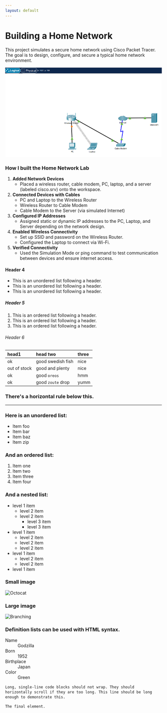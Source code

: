 ```yaml
---
layout: default
---
```

# Building a Home Network
This project simulates a secure home network using Cisco Packet Tracer. The goal is to design, configure, and secure a typical home network environment.

<a href="Screenshot_249.png" target="_blank">
  <img src="Screenshot_249.png" alt="Branching" width="800"/>
</a>






### How I built the Home Network Lab

<ol>
  <li><strong>Added Network Devices</strong>
    <ul>
      <li>Placed a wireless router, cable modem, PC, laptop, and a server (labeled cisco.srv) onto the workspace.</li>
    </ul>
  </li>
  <li><strong>Connected Devices with Cables</strong>
    <ul>
      <li>PC and Laptop to the Wireless Router</li>
      <li>Wireless Router to Cable Modem</li>
      <li>Cable Modem to the Server (via simulated Internet)</li>
    </ul>
  </li>
  <li><strong>Configured IP Addresses</strong>
    <ul>
      <li>Assigned static or dynamic IP addresses to the PC, Laptop, and Server depending on the network design.</li>
    </ul>
  </li>
  <li><strong>Enabled Wireless Connectivity</strong>
    <ul>
      <li>Set up SSID and password on the Wireless Router.</li>
      <li>Configured the Laptop to connect via Wi-Fi.</li>
    </ul>
  </li>
  <li><strong>Verified Connectivity</strong>
    <ul>
      <li>Used the Simulation Mode or ping command to test communication between devices and ensure internet access.</li>
    </ul>
  </li>
</ol>





#### Header 4

*   This is an unordered list following a header.
*   This is an unordered list following a header.
*   This is an unordered list following a header.

##### Header 5

1.  This is an ordered list following a header.
2.  This is an ordered list following a header.
3.  This is an ordered list following a header.

###### Header 6

| head1        | head two          | three |
|:-------------|:------------------|:------|
| ok           | good swedish fish | nice  |
| out of stock | good and plenty   | nice  |
| ok           | good `oreos`      | hmm   |
| ok           | good `zoute` drop | yumm  |

### There's a horizontal rule below this.

* * *

### Here is an unordered list:

*   Item foo
*   Item bar
*   Item baz
*   Item zip

### And an ordered list:

1.  Item one
1.  Item two
1.  Item three
1.  Item four

### And a nested list:

- level 1 item
  - level 2 item
  - level 2 item
    - level 3 item
    - level 3 item
- level 1 item
  - level 2 item
  - level 2 item
  - level 2 item
- level 1 item
  - level 2 item
  - level 2 item
- level 1 item

### Small image

![Octocat](https://github.githubassets.com/images/icons/emoji/octocat.png)

### Large image

![Branching](https://guides.github.com/activities/hello-world/branching.png)


### Definition lists can be used with HTML syntax.

<dl>
<dt>Name</dt>
<dd>Godzilla</dd>
<dt>Born</dt>
<dd>1952</dd>
<dt>Birthplace</dt>
<dd>Japan</dd>
<dt>Color</dt>
<dd>Green</dd>
</dl>

```
Long, single-line code blocks should not wrap. They should horizontally scroll if they are too long. This line should be long enough to demonstrate this.
```

```
The final element.
```
